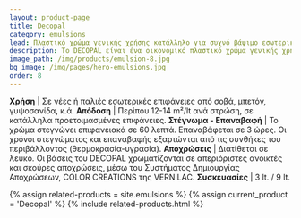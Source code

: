```yaml
---
layout: product-page
title: Decopal
category: emulsions
lead: Πλαστικό χρώμα γενικής χρήσης κατάλληλο για συχνό βάψιμο εσωτερικών χώρων
description: Το DECOPAL είναι ένα οικονομικό πλαστικό χρώμα γενικής χρήσης, κατάλληλο για την προστασία και διακόσμηση εσωτερικών επιφανειών όπως τοίχοι, ταβάνια, αποθήκες, κλιμακοστάσια. Αποτελεί την πλεον οικονομική λύση, για χώρους που χρειάζονται συχνό βάψιμο και φρεσκάρισμα, όπως μεγάλα δημόσια έργα, σχολεία, ξενοδοχεία, νοσοκομεία, εργοστάσια. Εφαρμόζεται εύκολα και γρήγορα σε οποιαδήποτε νέα ή παλιά επιφάνεια από σοβά, μπετόν, τούβλο, ξύλο, γυψοσανίδα, προσφέροντας μία όμορφη λεία ματ επιφάνεια. Το DECOPAL συνδυάζει μεγάλη λευκότητα, υψηλή καλυπτικότητα, απόδοση, ευκολία εφαρμογής και πολύ καλό άπλωμα.
image_path: /img/products/emulsion-8.jpg
bg_image: /img/pages/hero-emulsions.jpg
order: 8
---
```


**Χρήση** | Σε νέες ή παλιές εσωτερικές επιφάνειες από σοβά, μπετόν, γυψοσανίδα, κ.ά.
**Απόδοση** | Περίπου 12-14 m²/lt ανά στρώση, σε κατάλληλα  προετοιμασμένες επιφάνειες.
**Στέγνωμα - Επαναβαφή** | Το χρώμα στεγνώνει επιφανειακά σε 60 λεπτά. Επαναβάφεται σε 3 ώρες. Οι χρόνοι στεγνώματος και επαναβαφής εξαρτώνται από τις συνθήκες του περιβάλλοντος (θερμοκρασία-υγρασία).
**Αποχρώσεις** |  Διατίθεται σε λευκό. Οι βάσεις του DECOPAL χρωματίζονται σε απεριόριστες ανοικτές και σκούρες αποχρώσεις, μέσω του Συστήματος Δημιουργίας Αποχρώσεων, COLOR CREATIONS της VERNILAC.
**Συσκευασίες** | 3 lt. / 9 lt.

{% assign related-products = site.emulsions %}
{% assign current_product = 'Decopal' %}
{% include related-products.html %}